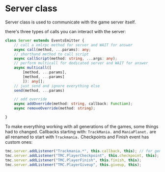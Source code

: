 # Server class

Server class is used to communicate with the game server itself.

there's three types of calls you can interact with the server:

```ts
class Server extends EventsEmitter {
    // call a xmlrpc method for server and WAIT for answer
    async call(method, ...params): any;
    // shorthand method to call script
    async callScript(method: string, ...args: any);
    // perform multicall for dedicated server and WAIT for answer
    async multicall([
        [method, ...params],
        [method, ...params]
        ]): any[];
    // just send and ignore everything else
    send(method, ...params)

    // add override
    async addOverride(method: string, callback: Function);
    async removeOverride(method: string);

}
```

To make everything working with all generations of the games, some things had to changed.
Callbacks starting with: `TrackMania.` and  `ManiaPlanet.` are all renamed to start with `Trackmania.`
Checkpoints and Finish event has custom ones:
```ts
tmc.server.addListener("Trackmania.*", this.callback, this); // for generic ones
tmc.server.addListener("TMC.PlayerCheckpoint", this.checkpoint, this);
tmc.server.addListener("TMC.PlayerFinish", this.finish, this);
tmc.server.addListener("TMC.PlayerGiveup", this.giveup, this);
```
